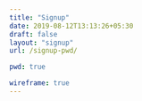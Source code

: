 ```yaml
---
title: "Signup"
date: 2019-08-12T13:13:26+05:30
draft: false
layout: "signup"
url: /signup-pwd/

pwd: true

wireframe: true
---
```


